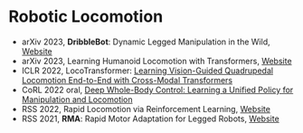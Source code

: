 # Robotic Locomotion
- arXiv 2023, **DribbleBot**: Dynamic Legged Manipulation in the Wild, [Website](https://gmargo11.github.io/dribblebot/)
- arXiv 2023, Learning Humanoid Locomotion with Transformers, [Website](https://humanoid-transformer.github.io/)
- ICLR 2022, LocoTransformer: [Learning Vision-Guided Quadrupedal Locomotion End-to-End with Cross-Modal Transformers](https://rchalyang.github.io/LocoTransformer/)
- CoRL 2022 oral, [Deep Whole-Body Control: Learning a Unified Policy for Manipulation and Locomotion](https://manipulation-locomotion.github.io/)
- RSS 2022, Rapid Locomotion via Reinforcement Learning, [Website](https://agility.csail.mit.edu/)
- RSS 2021, **RMA**: Rapid Motor Adaptation for Legged Robots, [Website](https://ashish-kmr.github.io/rma-legged-robots/)

